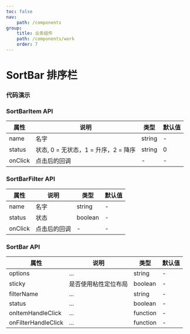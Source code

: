 ```yaml
---
toc: false
nav:
    path: /components
group:
    title: 业务组件
    path: /components/work
    order: 7
---
```


# SortBar 排序栏

### 代码演示

<code src="./demo/index.tsx"></code>

### SortBarItem API

| 属性    | 说明                                 | 类型   | 默认值 |
| ------- | ------------------------------------ | ------ | ------ |
| name    | 名字                                 | string | -      |
| status  | 状态, 0 = 无状态，1 = 升序，2 = 降序 | string | 0      |
| onClick | 点击后的回调                         | -      | -      |

### SortBarFilter API

| 属性    | 说明         | 类型    | 默认值 |
| ------- | ------------ | ------- | ------ |
| name    | 名字         | string  | -      |
| status  | 状态         | boolean | -      |
| onClick | 点击后的回调 | -       | -      |

### SortBar API

| 属性                | 说明                 | 类型     | 默认值 |
| ------------------- | -------------------- | -------- | ------ |
| options             | ...                  | string   | -      |
| sticky              | 是否使用粘性定位布局 | boolean  | -      |
| filterName          | ...                  | string   | -      |
| status              | ...                  | boolean  | -      |
| onItemHandleClick   | ...                  | function | -      |
| onFilterHandleClick | ...                  | function | -      |
